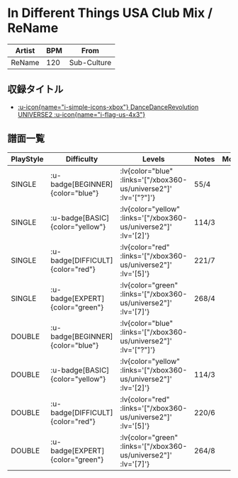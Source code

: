 # In Different Things USA Club Mix / ReName

|Artist|BPM|From|
|------|---|----|
|ReName|120|Sub-Culture|

## 収録タイトル

- [ :u-icon{name="i-simple-icons-xbox"} DanceDanceRevolution UNIVERSE2 :u-icon{name="i-flag-us-4x3"} ](/xbox360-us/universe2)

## 譜面一覧

|PlayStyle|Difficulty|Levels|Notes|Movie|
|---------|----------|------|-----|-----|
|SINGLE| :u-badge[BEGINNER]{color="blue"} | :lv{color="blue" :links='["/xbox360-us/universe2"]' :lv='["?"]'} |55/4||
|SINGLE| :u-badge[BASIC]{color="yellow"} | :lv{color="yellow" :links='["/xbox360-us/universe2"]' :lv='[2]'} |114/3||
|SINGLE| :u-badge[DIFFICULT]{color="red"} | :lv{color="red" :links='["/xbox360-us/universe2"]' :lv='[5]'} |221/7||
|SINGLE| :u-badge[EXPERT]{color="green"} | :lv{color="green" :links='["/xbox360-us/universe2"]' :lv='[7]'} |268/4||
|DOUBLE| :u-badge[BEGINNER]{color="blue"} | :lv{color="blue" :links='["/xbox360-us/universe2"]' :lv='["?"]'} |||
|DOUBLE| :u-badge[BASIC]{color="yellow"} | :lv{color="yellow" :links='["/xbox360-us/universe2"]' :lv='[2]'} |114/3||
|DOUBLE| :u-badge[DIFFICULT]{color="red"} | :lv{color="red" :links='["/xbox360-us/universe2"]' :lv='[5]'} |220/6||
|DOUBLE| :u-badge[EXPERT]{color="green"} | :lv{color="green" :links='["/xbox360-us/universe2"]' :lv='[7]'} |264/8||
